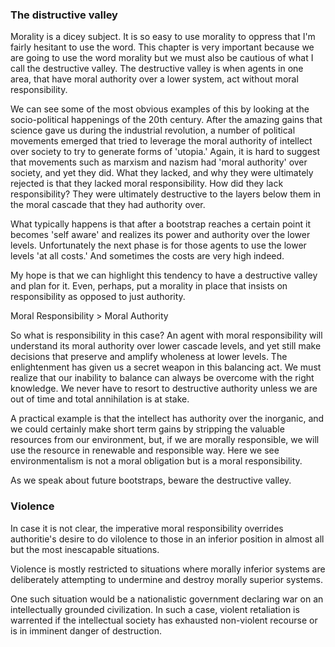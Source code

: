 
### The distructive valley

Morality is a dicey subject. It is so easy to use morality to oppress that I'm fairly hesitant to use the word. This chapter is very important because we are going to use the word morality but we must also be cautious of what I call the destructive valley. The destructive valley is when agents in one area, that have moral authority over a lower system, act without moral responsibility.

We can see some of the most obvious examples of this by looking at the socio-political happenings of the 20th century. After the amazing gains that science gave us during the industrial revolution, a number of political movements emerged that tried to leverage the moral authority of intellect over society to try to generate forms of 'utopia.' Again, it is hard to suggest that movements such as marxism and nazism had 'moral authority' over society, and yet they did. What they lacked, and why they were ultimately rejected is that they lacked moral responsibility. How did they lack responsibility? They were ultimately destructive to the layers below them in the moral cascade that they had authority over.

What typically happens is that after a bootstrap reaches a certain point it becomes 'self aware' and realizes its power and authority over the lower levels. Unfortunately the next phase is for those agents to use the lower levels 'at all costs.' And sometimes the costs are very high indeed.

My hope is that we can highlight this tendency to have a destructive valley and plan for it. Even, perhaps, put a morality in place that insists on responsibility as opposed to just authority.

Moral Responsibility > Moral Authority

So what is responsibility in this case? An agent with moral responsibility will understand its moral authority over lower cascade levels, and yet still make decisions that preserve and amplify wholeness at lower levels. The enlightenment has given us a secret weapon in this balancing act.  We must realize that our inability to balance can always be overcome with the right knowledge.  We never have to resort to destructive authority unless we are out of time and total annihilation is at stake.

A practical example is that the intellect has authority over the inorganic, and we could certainly make short term gains by stripping the valuable resources from our environment, but, if we are morally responsible, we will use the resource in renewable and responsible way. Here we see environmentalism is not a moral obligation but is a moral responsibility.

As we speak about future bootstraps, beware the destructive valley.

### Violence

In case it is not clear, the imperative moral responsibility overrides authoritie's desire to do vilolence to those in an inferior position in almost all but the most inescapable situations.

Violence is mostly restricted to situations where morally inferior systems are deliberately attempting to undermine and destroy morally superior systems.

One such situation would be a nationalistic government declaring war on an intellectually grounded civilization.  In such a case, violent retaliation is warrented if the intellectual society has exhausted non-violent recourse or is in imminent danger of destruction.

